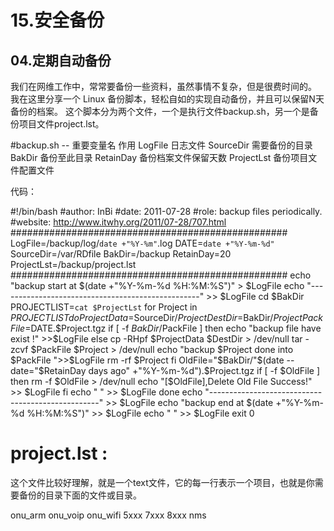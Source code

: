 # 15.安全备份

## 04.定期自动备份

我们在网维工作中，常常要备份一些资料，虽然事情不复杂，但是很费时间的。
我在这里分享一个 Linux 备份脚本，轻松自如的实现自动备份，并且可以保留N天备份的档案。
这个脚本分为两个文件，一个是执行文件backup.sh，另一个是备份项目文件project.lst。

#backup.sh
-- 重要变量名 作用
LogFile 日志文件
SourceDir 需要备份的目录
BakDir 备份至此目录
RetainDay 备份档案文件保留天数
ProjectLst 备份项目文件配置文件

代码：

#!/bin/bash
#author: InBi
#date: 2011-07-28
#role: backup files periodically.
#website: http://www.itwhy.org/2011/07-28/707.html
##################################################
LogFile=/backup/log/`date +"%Y-%m"`.log
DATE=`date +"%Y-%m-%d"`
SourceDir=/var/RDfile
BakDir=/backup
RetainDay=20
ProjectLst=/backup/project.lst
##################################################
echo "backup start at $(date +"%Y-%m-%d %H:%M:%S")" > $LogFile
echo "--------------------------------------------------" >> $LogFile
cd $BakDir
PROJECTLIST=`cat $ProjectLst`
for Project in $PROJECTLIST
do
ProjectData=$SourceDir/$Project
DestDir=$BakDir/$Project
PackFile=$DATE.$Project.tgz
if [ -f $BakDir/$PackFile ]
then
echo "backup file have exist !" >>$LogFile
else
cp -RHpf $ProjectData $DestDir > /dev/null
tar -zcvf $PackFile $Project > /dev/null
echo "backup $Project done into $PackFile ">>$LogFile
rm -rf $Project
fi
OldFile="$BakDir/"$(date --date="$RetainDay days ago" +"%Y-%m-%d").$Project.tgz
if [ -f $OldFile ]
then
    rm -f $OldFile > /dev/null
    echo "[$OldFile],Delete Old File Success!" >> $LogFile
fi
echo " " >> $LogFile
done
echo "--------------------------------------------------" >> $LogFile
echo "backup end at $(date +"%Y-%m-%d %H:%M:%S")" >> $LogFile
echo " " >> $LogFile
exit 0

# project.lst :
这个文件比较好理解，就是一个text文件，它的每一行表示一个项目，也就是你需要备份的目录下面的文件或目录。

onu_arm
onu_voip
onu_wifi
5xxx
7xxx
8xxx
nms
